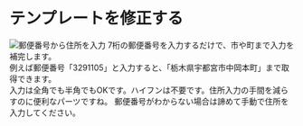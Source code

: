 # テンプレートを修正する<Badge text="GOLD限定" type="warning" /><Badge text="管理者専用"/>
![郵便番号から住所を入力](/parts/zip.gif)
7桁の郵便番号を入力するだけで、市や町まで入力を補完します。  
例えば郵便番号「3291105」と入力すると、「栃木県宇都宮市中岡本町」まで取得できます。  
入力は全角でも半角でもOKです。ハイフンは不要です。住所入力の手間を減らすのに便利なパーツですね。
郵便番号がわからない場合は諦めて手動で住所を入力してください。